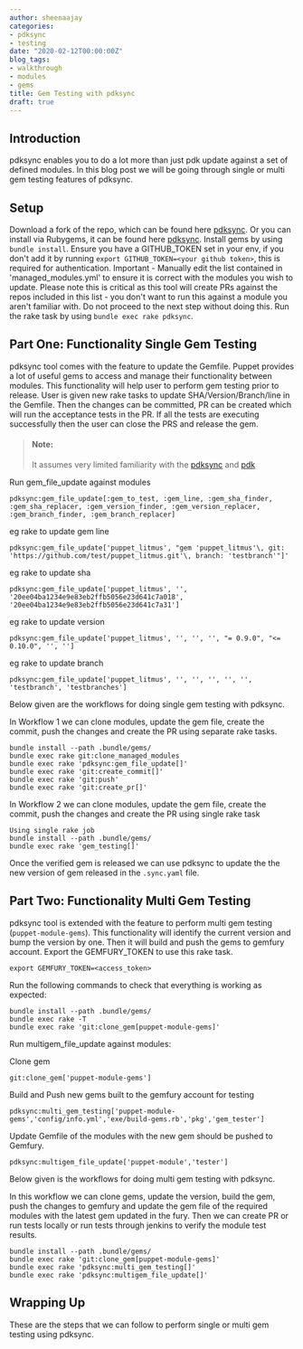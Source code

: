 ```yaml
---
author: sheenaajay
categories:
- pdksync
- testing
date: "2020-02-12T00:00:00Z"
blog_tags:
- walkthrough
- modules
- gems
title: Gem Testing with pdksync
draft: true
---
```


## Introduction

pdksync enables you to do a lot more than just pdk update against a set of defined modules. In this blog post we will be going through single or multi gem testing features of pdksync.

## Setup

Download a fork of the repo, which can be found here [pdksync](https://github.com/puppetlabs/pdksync). Or you can install via Rubygems, it can be found here [pdksync](https://rubygems.org/gems/pdksync).
Install gems by using `bundle install`.
Ensure you have a GITHUB_TOKEN set in your env, if you don't add it by running `export GITHUB_TOKEN=<your github token>`, this is required for authentication.
Important - Manually edit the list contained in 'managed_modules.yml' to ensure it is correct with the modules you wish to update. Please note this is critical as this tool will create PRs against the repos included in this list - you don't want to run this against a module you aren't familiar with. Do not proceed to the next step without doing this.
Run the rake task by using `bundle exec rake pdksync`.

## Part One: Functionality Single Gem Testing

pdksync tool comes with the feature to update the Gemfile. Puppet provides a lot of useful gems to access and manage their functionality between modules. This functionality will help user to perform gem testing prior to release. User is given new rake tasks to update SHA/Version/Branch/line in the Gemfile. Then the changes can be committed, PR can be created which will run the acceptance tests in the PR. If all the tests are executing successfully then the user can close the PRS and release the gem.

> #### Note:
>
> It assumes very limited familiarity with the [pdksync](https://github.com/puppetlabs/pdksync) and [pdk](https://puppet.com/blog/keep-your-puppet-modules-up-to-date-pdk/)
>

Run gem_file_update against modules
```shell
pdksync:gem_file_update[:gem_to_test, :gem_line, :gem_sha_finder, :gem_sha_replacer, :gem_version_finder, :gem_version_replacer, :gem_branch_finder, :gem_branch_replacer]
```
eg rake to update gem line
```shell
pdksync:gem_file_update['puppet_litmus', "gem 'puppet_litmus'\, git: 'https://github.com/test/puppet_litmus.git'\, branch: 'testbranch'"]'
```
eg rake to update sha
```shell
pdksync:gem_file_update['puppet_litmus', '', '20ee04ba1234e9e83eb2ffb5056e23d641c7a018', '20ee04ba1234e9e83eb2ffb5056e23d641c7a31']
```
eg rake to update version
```shell
pdksync:gem_file_update['puppet_litmus', '', '', '', "= 0.9.0", "<= 0.10.0", '', '']
```
eg rake to update branch
```shell
pdksync:gem_file_update['puppet_litmus', '', '', '', '', '', 'testbranch', 'testbranches']
```

Below given are the workflows for doing single gem testing with pdksync.

In Workflow 1 we can clone modules, update the gem file, create the commit, push the changes and create the PR using separate rake tasks.
```shell
bundle install --path .bundle/gems/
bundle exec rake git:clone_managed_modules
bundle exec rake 'pdksync:gem_file_update[]'
bundle exec rake 'git:create_commit[]'
bundle exec rake 'git:push'
bundle exec rake 'git:create_pr[]'
```

In Workflow 2 we can clone modules, update the gem file, create the commit, push the changes and create the PR using single rake task
```
Using single rake job
bundle install --path .bundle/gems/
bundle exec rake 'gem_testing[]'
```

Once the verified gem is released we can use pdksync to update the the new version of gem released in the `.sync.yaml` file.

## Part Two: Functionality Multi Gem Testing

pdksync tool is extended with the feature to perform multi gem testing (`puppet-module-gems`). This functionality will identify the current version and bump the version by one. Then it will build and push the gems to gemfury account. Export the GEMFURY_TOKEN to use this rake task.

```shell
export GEMFURY_TOKEN=<access_token>
```

Run the following commands to check that everything is working as expected:

```shell
bundle install --path .bundle/gems/
bundle exec rake -T
bundle exec rake 'git:clone_gem[puppet-module-gems]'
```

Run multigem_file_update against modules:

Clone gem
```shell
git:clone_gem['puppet-module-gems']
```

Build and Push new gems built to the gemfury account for testing
```shell
pdksync:multi_gem_testing['puppet-module-gems','config/info.yml','exe/build-gems.rb','pkg','gem_tester']
```

Update Gemfile of the modules with the new gem should be pushed to Gemfury.
```shell
pdksync:multigem_file_update['puppet-module','tester']
```

Below given is the workflows for doing multi gem testing with pdksync.

In this workflow we can clone gems, update the version, build the gem, push the changes to gemfury and update the gem file of the required modules with the latest gem updated in the fury. Then we can create PR or run tests locally or run tests through jenkins to verify the module test results.

```shell
bundle install --path .bundle/gems/
bundle exec rake 'git:clone_gem[puppet-module-gems]'
bundle exec rake 'pdksync:multi_gem_testing[]'
bundle exec rake 'pdksync:multigem_file_update[]'
```

## Wrapping Up

These are the steps that we can follow to perform single or multi gem testing using pdksync.
